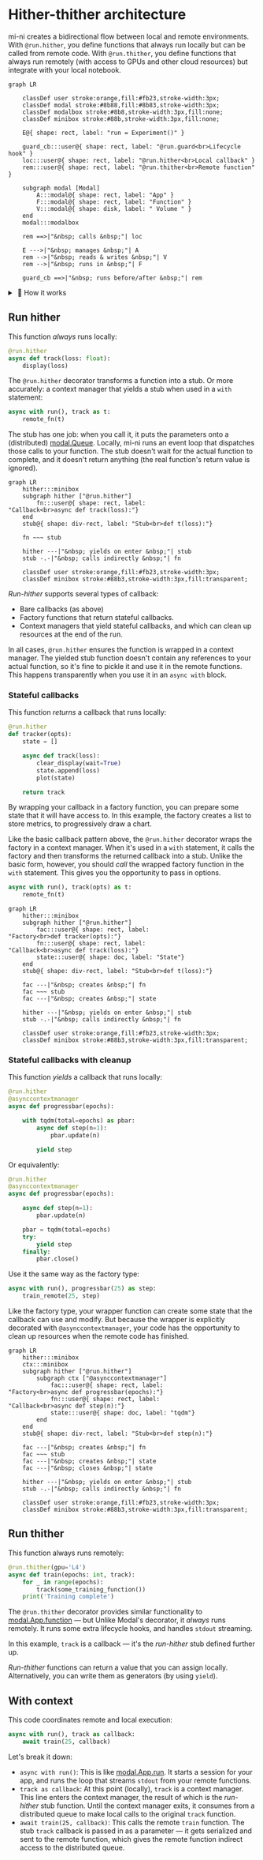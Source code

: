 # Hither-thither architecture

mi-ni creates a bidirectional flow between local and remote environments. With `@run.hither`, you define functions that always run locally but can be called from remote code. With `@run.thither`, you define functions that always run remotely (with access to GPUs and other cloud resources) but integrate with your local notebook.



```mermaid
graph LR

    classDef user stroke:orange,fill:#fb23,stroke-width:3px;
    classDef modal stroke:#8b88,fill:#8b83,stroke-width:3px;
    classDef modalbox stroke:#8b8,stroke-width:3px,fill:none;
    classDef minibox stroke:#88b,stroke-width:3px,fill:none;

    E@{ shape: rect, label: "run = Experiment()" }

    guard_cb:::user@{ shape: rect, label: "@run.guard<br>Lifecycle hook" }
    loc:::user@{ shape: rect, label: "@run.hither<br>Local callback" }
    rem:::user@{ shape: rect, label: "@run.thither<br>Remote function" }

    subgraph modal [Modal]
        A:::modal@{ shape: rect, label: "App" }
        F:::modal@{ shape: rect, label: "Function" }
        V:::modal@{ shape: disk, label: " Volume " }
    end
    modal:::modalbox

    rem ==>|"&nbsp; calls &nbsp;"| loc

    E --->|"&nbsp; manages &nbsp;"| A
    rem -->|"&nbsp; reads & writes &nbsp;"| V
    rem -->|"&nbsp; runs in &nbsp;"| F

    guard_cb ==>|"&nbsp; runs before/after &nbsp;"| rem
```


<details><summary>&nbsp;📐 How it works</summary>

```mermaid
graph LR
    V:::modal@{ shape: disk, label: " Volume " }
    Q:::modal@{ shape: das, label: " Queue " }

    classDef user stroke:orange,fill:#fb23,stroke-width:3px;
    classDef modal stroke:#8b88,fill:#8b83,stroke-width:3px;
    classDef modalbox stroke:#8b8,stroke-width:3px,fill:none;
    classDef minibox stroke:none,fill:none;

    subgraph EG [ ]
        app@{ shape: rect, label: "run = Experiment()"}
        guards@{ shape: tag-rect, label: "@run.guard"}
        thither@{ shape: tag-rect, label: "@run.thither"}
        hither@{ shape: tag-rect, label: "@run.hither"}
    end
    EG:::minibox

    cons@{ shape: subproc, label: "Consumer" }

    subgraph Fn [modal.Function]
        guard_cb:::user@{ shape: rect, label: " Lifecycle hook " }
        rem:::user@{ shape: rect, label: " Worker code " }
        stubs@{ shape: div-rect, label: " Stub " }
    end
    Fn:::modalbox

    loc:::user@{ shape: div-rect, label: " Local code " }

    rem -->|"&nbsp; reads & writes &nbsp;"| V

    guards -.-|"&nbsp; decorates &nbsp;"| guard_cb
    guard_cb ==>|"&nbsp; runs before/after &nbsp;"| rem
    thither -.-|"&nbsp; decorates &nbsp;"| rem
    rem ==>|"&nbsp; calls &nbsp;"| stubs
    stubs -->|"&nbsp; writes &nbsp;"| Q
    stubs -.-x|"&nbsp; weak ref &nbsp;"| loc

    hither -.->|"&nbsp; yields &nbsp;"| stubs
    hither -.-|"&nbsp; decorates &nbsp;"| loc

    cons -->|"&nbsp; reads &nbsp;"| Q
    cons ==>|"&nbsp; calls &nbsp;"| loc

    Q ~~~ stubs

    _mini@{ shape: rect, label: "mi-ni API" }
    _modal:::modal@{ shape: rect, label: "Modal" }
    _user:::user@{ shape: rect, label: "User code" }
    _user ~~~ _mini ~~~ _modal
```

The diagram above shows how Modal's queues and volumes provide the communication backbone, while mi-ni's decorators manage the execution context. The orange components represent your code, while the green elements are Modal's infrastructure. The blue sections are mi-ni's API layer that bridges these worlds.

</details>

## Run hither

This function _always_ runs locally:

```python
@run.hither
async def track(loss: float):
    display(loss)
```

The `@run.hither` decorator transforms a function into a stub. Or more accurately: a context manager that yields a stub when used in a `with` statement:

```python
async with run(), track as t:
    remote_fn(t)
```

The stub has one job: when you call it, it puts the parameters onto a (distributed) [modal.Queue](https://modal.com/docs/reference/modal.Queue). Locally, mi-ni runs an event loop that dispatches those calls to your function. The stub doesn't wait for the actual function to complete, and it doesn't return anything (the real function's return value is ignored).

```mermaid
graph LR
    hither:::minibox
    subgraph hither ["@run.hither"]
        fn:::user@{ shape: rect, label: "Callback<br>async def track(loss):"}
    end
    stub@{ shape: div-rect, label: "Stub<br>def t(loss):"}

    fn ~~~ stub

    hither ---|"&nbsp; yields on enter &nbsp;"| stub
    stub -.-|"&nbsp; calls indirectly &nbsp;"| fn

    classDef user stroke:orange,fill:#fb23,stroke-width:3px;
    classDef minibox stroke:#88b3,stroke-width:3px,fill:transparent;
```

_Run-hither_ supports several types of callback:
- Bare callbacks (as above)
- Factory functions that return stateful callbacks.
- Context managers that yield stateful callbacks, and which can clean up resources at the end of the run.

In all cases, `@run.hither` ensures the function is wrapped in a context manager. The yielded stub function doesn't contain any references to your actual function, so it's fine to pickle it and use it in the remote functions. This happens transparently when you use it in an `async with` block.

### Stateful callbacks

This function _returns_ a callback that runs locally:

```python
@run.hither
def tracker(opts):
    state = []

    async def track(loss):
        clear_display(wait=True)
        state.append(loss)
        plot(state)

    return track
```

By wrapping your callback in a factory function, you can prepare some state that it will have access to. In this example, the factory creates a list to store metrics, to progressively draw a chart.

Like the basic callback pattern above, the `@run.hither` decorator wraps the factory in a context manager. When it's used in a `with` statement, it calls the factory and then transforms the returned callback into a stub. Unlike the basic form, however, you should _call_ the wrapped factory function in the `with` statement. This gives you the opportunity to pass in options.

```python
async with run(), track(opts) as t:
    remote_fn(t)
```

```mermaid
graph LR
    hither:::minibox
    subgraph hither ["@run.hither"]
        fac:::user@{ shape: rect, label: "Factory<br>def tracker(opts):"}
        fn:::user@{ shape: rect, label: "Callback<br>async def track(loss):"}
        state:::user@{ shape: doc, label: "State"}
    end
    stub@{ shape: div-rect, label: "Stub<br>def t(loss):"}

    fac ---|"&nbsp; creates &nbsp;"| fn
    fac ~~~ stub
    fac ---|"&nbsp; creates &nbsp;"| state

    hither ---|"&nbsp; yields on enter &nbsp;"| stub
    stub -.-|"&nbsp; calls indirectly &nbsp;"| fn

    classDef user stroke:orange,fill:#fb23,stroke-width:3px;
    classDef minibox stroke:#88b3,stroke-width:3px,fill:transparent;
```


### Stateful callbacks with cleanup

This function _yields_ a callback that runs locally:

```python
@run.hither
@asynccontextmanager
async def progressbar(epochs):

    with tqdm(total=epochs) as pbar:
        async def step(n=1):
            pbar.update(n)

        yield step
```

Or equivalently:

```python
@run.hither
@asynccontextmanager
async def progressbar(epochs):

    async def step(n=1):
        pbar.update(n)

    pbar = tqdm(total=epochs)
    try:
        yield step
    finally:
        pbar.close()
```

Use it the same way as the factory type:

```python
async with run(), progressbar(25) as step:
    train_remote(25, step)
```

Like the factory type, your wrapper function can create some state that the callback can use and modify. But because the wrapper is explicitly decorated with `@asynccontextmanager`, your code has the opportunity to clean up resources when the remote code has finished.


```mermaid
graph LR
    hither:::minibox
    ctx:::minibox
    subgraph hither ["@run.hither"]
        subgraph ctx ["@asynccontextmanager"]
            fac:::user@{ shape: rect, label: "Factory<br>async def progressbar(epochs):"}
            fn:::user@{ shape: rect, label: "Callback<br>async def step(n):"}
            state:::user@{ shape: doc, label: "tqdm"}
        end
    end
    stub@{ shape: div-rect, label: "Stub<br>def step(n):"}

    fac ---|"&nbsp; creates &nbsp;"| fn
    fac ~~~ stub
    fac ---|"&nbsp; creates &nbsp;"| state
    fac ---|"&nbsp; closes &nbsp;"| state

    hither ---|"&nbsp; yields on enter &nbsp;"| stub
    stub -.-|"&nbsp; calls indirectly &nbsp;"| fn

    classDef user stroke:orange,fill:#fb23,stroke-width:3px;
    classDef minibox stroke:#88b3,stroke-width:3px,fill:transparent;
```


## Run thither

This function always runs remotely:

```python
@run.thither(gpu='L4')
async def train(epochs: int, track):
    for _ in range(epochs):
        track(some_training_function())
    print('Training complete')
```

The `@run.thither` decorator provides similar functionality to [modal.App.function](https://modal.com/docs/reference/modal.App#function) — but Unlike Modal's decorator, it _always_ runs remotely. It runs some extra lifecycle hooks, and handles `stdout` streaming.

In this example, `track` is a callback — it's the _run-hither_ stub defined further up.

_Run-thither_ functions can return a value that you can assign locally. Alternatively, you can write them as generators (by using `yield`).


## With context

This code coordinates remote and local execution:

```python
async with run(), track as callback:
    await train(25, callback)
```

Let's break it down:
- `async with run()`: This is like [modal.App.run](https://modal.com/docs/reference/modal.App#run). It starts a session for your app, and runs the loop that streams `stdout` from your remote functions.
- `track as callback`: At this point (locally), `track` is a context manager. This line enters the context manager, the result of which is the _run-hither_ stub function. Until the context manager exits, it consumes from a distributed queue to make local calls to the original `track` function.
- `await train(25, callback)`: This calls the remote `train` function. The stub `track` callback is passed in as a parameter — it gets serialized and sent to the remote function, which gives the remote function indirect access to the distributed queue.
